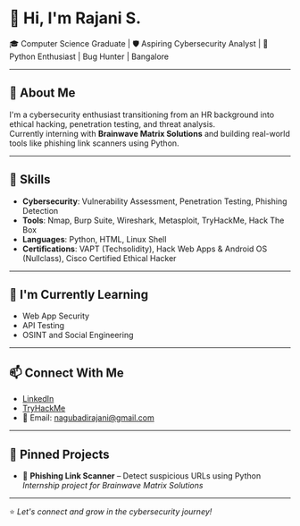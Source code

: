 # 👋 Hi, I'm Rajani S.

🎓 Computer Science Graduate | 🛡️ Aspiring Cybersecurity Analyst | 🐍 Python Enthusiast | Bug Hunter | Bangalore

---

## 🚀 About Me

I'm a cybersecurity enthusiast transitioning from an HR background into ethical hacking, penetration testing, and threat analysis.  
Currently interning with **Brainwave Matrix Solutions** and building real-world tools like phishing link scanners using Python.

---

## 🔧 Skills
- **Cybersecurity**: Vulnerability Assessment, Penetration Testing, Phishing Detection
- **Tools**: Nmap, Burp Suite, Wireshark, Metasploit, TryHackMe, Hack The Box
- **Languages**: Python, HTML, Linux Shell
- **Certifications**: VAPT (Techsolidity), Hack Web Apps & Android OS (Nullclass), Cisco Certified Ethical Hacker

---

## 🌱 I'm Currently Learning
- Web App Security
- API Testing
- OSINT and Social Engineering

---

## 📫 Connect With Me
- [LinkedIn](https://www.linkedin.com/in/rajani-s-16a94b301/)
- [TryHackMe](https://tryhackme.com/p/Rajanivapt)
- 📧 Email: nagubadirajani@gmail.com

---

## 📌 Pinned Projects
- 🔗 **Phishing Link Scanner** – Detect suspicious URLs using Python  
  _Internship project for Brainwave Matrix Solutions_

---

⭐ _Let's connect and grow in the cybersecurity journey!_
